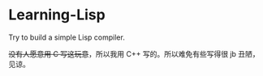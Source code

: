 # Learning-Lisp
Try to build a simple Lisp compiler. 

~~没有人愿意用 C 写这玩意~~，所以我用 C++ 写的。所以难免有些写得很 jb 丑陋，见谅。
